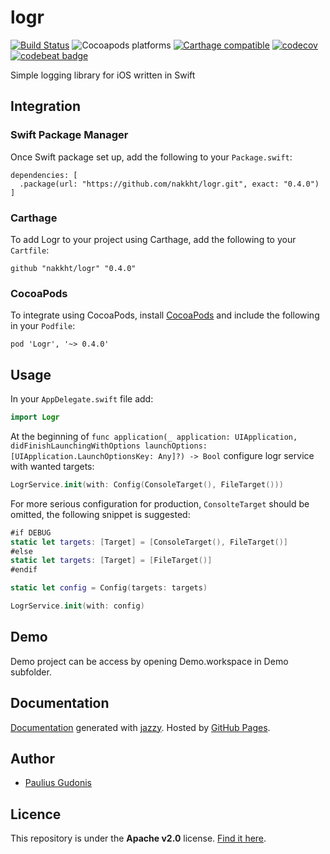 # logr

[![Build Status](https://travis-ci.com/nakkht/logr.svg?branch=develop)](https://travis-ci.com/nakkht/logr)
![Cocoapods platforms](https://img.shields.io/cocoapods/p/Logr?color=green)
[![Carthage compatible](https://img.shields.io/badge/Carthage-compatible-4BC51D.svg?style=flat)](https://github.com/Carthage/Carthage)
[![codecov](https://codecov.io/gh/nakkht/logr/branch/develop/graph/badge.svg)](https://codecov.io/gh/nakkht/logr)
[![codebeat badge](https://codebeat.co/badges/22ef8e2e-a141-4c24-94b3-3501d0fe9313)](https://codebeat.co/projects/github-com-nakkht-logr-master)

Simple logging library for iOS written in Swift

## Integration

### Swift Package Manager

Once Swift package set up, add the following to your `Package.swift`:

```
dependencies: [
  .package(url: "https://github.com/nakkht/logr.git", exact: "0.4.0")
]
```

### Carthage

To add Logr to your project using Carthage, add the following to your `Cartfile`:

```
github "nakkht/logr" "0.4.0"
```

### CocoaPods

To integrate using CocoaPods, install [CocoaPods](https://guides.cocoapods.org/using/getting-started.html#getting-started) and include the following in your `Podfile`:

```
pod 'Logr', '~> 0.4.0'
```

## Usage

In your `AppDelegate.swift` file add:

```swift
import Logr
```

At the beginning of `func application(_ application: UIApplication, didFinishLaunchingWithOptions launchOptions: [UIApplication.LaunchOptionsKey: Any]?) -> Bool` configure logr service with wanted targets:

```swift
LogrService.init(with: Config(ConsoleTarget(), FileTarget()))
``` 

For more serious configuration for production, `ConsolteTarget` should be omitted, the following snippet is suggested:

```swift
#if DEBUG
static let targets: [Target] = [ConsoleTarget(), FileTarget()]
#else
static let targets: [Target] = [FileTarget()]
#endif

static let config = Config(targets: targets)

LogrService.init(with: config)
```

## Demo

Demo project can be access by opening Demo.workspace in Demo subfolder.

## Documentation

[Documentation](https://nakkht.github.io/logr/) generated with [jazzy](https://github.com/realm/jazzy). Hosted by [GitHub Pages](https://pages.github.com).

## Author
* [Paulius Gudonis](pg@neqsoft.com)

## Licence
This repository is under the **Apache v2.0** license. [Find it here](https://github.com/nakkht/logr/blob/master/LICENSE).
